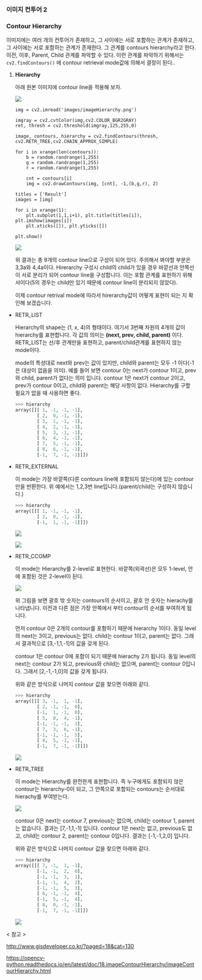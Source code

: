 ### 이미지 컨투어 2

### Contour Hierarchy

이미지에는 여러 개의 컨투어가 존재하고, 그 사이에는 서로 포함하는 관계가 존재하고, 그 사이에는 서로 포함하는 관계가 존재한다. 그 관계를 contours hierarchy라고 한다. 이전, 이후, Parent, Child 관계를 파악할 수 있다. 이런 관계를 파악하기 위해서는 `cv2.findContours()` 에 contour retrieval mode값에 의해서 결정이 된다..

1. **Hierarchy**

   아래 원본 이미지에 contour line을 적용해 보자.

   ![](./img/img22.png)

   ```
   img = cv2.imread('images/imageHierarchy.png')
   
   imgray = cv2.cvtColor(img,cv2.COLOR_BGR2GRAY)
   ret, thresh = cv2.threshold(imgray,125,255,0)
   
   image, contours, hierarchy = cv2.findContours(thresh, cv2.RETR_TREE,cv2.CHAIN_APPROX_SIMPLE)
   
   for i in xrange(len(contours)):
       b = random.randrange(1,255)
       g = random.randrange(1,255)
       r = random.randrange(1,255)
   
       cnt = contours[i]
       img = cv2.drawContours(img, [cnt], -1,(b,g,r), 2)
   
   titles = ['Result']
   images = [img]
   
   for i in xrange(1):
       plt.subplot(1,1,i+1), plt.title(titles[i]), plt.imshow(images[i])
       plt.xticks([]), plt.yticks([])
   
   plt.show()
   ```

   ![](./img/img23.png)

   위 결과는 총 9개의 contour line으로 구성이 되어 있다. 주의해서 봐야할 부분은 3,3a와 4,4a이다. Hirerarchy 구성시 child의 child가 있을 경우 바깥선과 안쪽선이 서로 분리가 되어 contour line을 구성합니다. 이는 포함 관계를 표현하기 위해서이다(5의 경우는 child만 있기 때문에 contour line이 분리되지 않았다).

   이제 contour retrival mode에 따라서 hirerarchy값이 어떻게 표현이 되는 지 확인해 보겠습니다.
   
   

- RETR_LIST

  Hierarchy의 shape는 (1, x, 4)의 형태이다. 여기서 3번째 차원의 4개의 값이 hierarchy를 표현합니다. 각 값의 의미는 **(next, prev, child, parent)** 이다. RETR_LIST는 선/후 관계만을 표현하고, parent/child관계를 표현하지 않는 mode이다.

  mode의 특성대로 next와 prev는 값이 있지만, child와 parent는 모두 -1 이다(-1은 대상이 없음을 의미).  예를 들어 보면 contour 0는 next가 contour 1이고, prev와 child, parent가 없다는 의미 입니다. contour 1은 next가 contour 2이고, prev가 contour 0이고, child와 parent는 해당 사항이 없다. Hierarchy를 구할 필요가 없을 때 사용하면 좋다.

  ```python
  >>> hierarchy
  array([[[ 1, -1, -1, -1],
          [ 2,  0, -1, -1],
          [ 3,  1, -1, -1],
          [ 4,  2, -1, -1],
          [ 5,  3, -1, -1],
          [ 6,  4, -1, -1],
          [ 7,  5, -1, -1],
          [ 8,  6, -1, -1],
          [-1,  7, -1, -1]]])
  ```

- RETR_EXTERNAL

  이 mode는 가장 바깥쪽(다른 contours line에 포함되지 않는다)에 있는 contour만을 반환한다. 위 예에서는 1,2,3번 line입니다.(parent/child는 구성하지 않습니다.)

  ```python
  >>> hierarchy
  array([[[ 1, -1, -1, -1],
          [ 2,  0, -1, -1],
          [-1,  1, -1, -1]]])
  ```

  ![](./img/img24.png)

  ![](/img/img25.png)

- RETR_CCOMP

  이 mode는 Hierarchy를 2-level로 표현한다. 바깥쪽(외곽선)은 모두 1-level, 안에 포함된 것은 2-level이 된다.

  ![](./img/img26.png)

  위 그림을 보면 괄호 밖 숫자는 contours의 순서이고, 괄호 안 숫자는 hierachy를 나타냅니다. 이전과 다른 점은 가장 안쪽에서 부터 contour의 순서를 부여하게 됩니다.

  먼저 contour 0은 2개의 contour를 포함하기 때문에 hierarchy 1이다. 동일 level의 next는 3이고, previous는 없다. child는 contour 1이고, parent는 없다. 그래서 결과적으로 [3,-1,1,-1]의 값을 갖게 된다.

  contour 1은 contour 0에 포함이 되기 때문에 hierachy 2가 됩니다. 동일 level의 next는 contour 2가 되고, previous와 child는 없으며, parent는 contour 0입니다. 그래서 [2,-1,-1,0]의 값을 갖게 됩니다. 

  위와 같은 방식으로 나머지 contour 값을 찾으면 아래와 같다.
  
  ```python
  >>> hierarchy
  array([[[ 3, -1,  1, -1],
          [ 2, -1, -1,  0],
          [-1,  1, -1,  0],
          [ 5,  0,  4, -1],
          [-1, -1, -1,  3],
          [ 7,  3,  6, -1],
          [-1, -1, -1,  5],
          [ 8,  5, -1, -1],
          [-1,  7, -1, -1]]])
  ```
  
  ![](./img/img27.png)
  
- RETR_TREE

  이 mode는 Hierarchy를 완전한게 표현합니다. 즉 누구에게도 포함되지 않은 contour는 hierarchy-0이 되고, 그 안쪽으로 포함되는 contours는 순서대로 hierachy를 부여받는다.

  ![](./img/img28.png)

  contour 0은 next는 contour 7, previous는 없으며, child는 contour 1, parent는 없습니다. 결과는 [7,-1,1,-1] 입니다. contour 1은 next는 없고, previous도 없고, child는 contour 2, parent는 contour 0입니다. 결과는 [-1,-1,2,0] 입니다.

  위와 같은 방식으로 나머지 contour 값을 찾으면 아래와 같다.

  ```python
  >>> hierarchy
  array([[[ 7, -1,  1, -1],
          [-1, -1,  2,  0],
          [-1, -1,  3,  1],
          [-1, -1,  4,  2],
          [-1, -1,  5,  3],
          [ 6, -1, -1,  4],
          [-1,  5, -1,  4],
          [ 8,  0, -1, -1],
          [-1,  7, -1, -1]]])
  ```

  ![](./img/img29.png)

< 참고 >

http://www.gisdeveloper.co.kr/?paged=18&cat=130

https://opencv-python.readthedocs.io/en/latest/doc/18.imageContourHierarchy/imageContourHierarchy.html